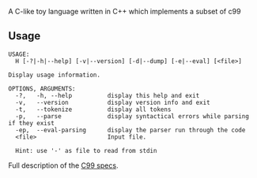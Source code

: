 A C-like toy language written in C++ which implements a subset of c99


## Usage

```
USAGE:
  H [-?|-h|--help] [-v|--version] [-d|--dump] [-e|--eval] [<file>]

Display usage information.

OPTIONS, ARGUMENTS:
  -?,   -h, --help          display this help and exit
  -v,   --version           display version info and exit
  -t,   --tokenize          display all tokens
  -p,   --parse             display syntactical errors while parsing if they exist
  -ep,  --eval-parsing      display the parser run through the code
  <file>                    Input file.

  Hint: use '-' as file to read from stdin
```

Full description of the [C99 specs](http://www.open-std.org/jtc1/sc22/wg14/www/docs/n1570.pdf).
